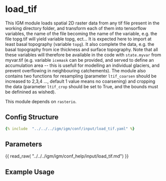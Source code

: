 # load_tif

This IGM module loads spatial 2D raster data from any tif file present in the working directory folder, and transform each of them into tensorflow variables, the name of the file becoming the name of the variable, e.g. the file topg.tif will yield variable topg, ect... It is expected here to import at least basal topography (variable `topg`). It also complete the data, e.g. the basal topography from ice thickness and surface topography. Note that all these variables will therefore be available in the code with `state.myvar` from myvar.tif (e.g. variable `icemask` can be provided, and served to define an accumulation area -- this is usefull for modelling an individual glaciers, and prevent overflowing in neighbouring catchements). The module also contains two functions for resampling (parameter `ltif_coarsen` should be increased to 2,3,4 ..., default 1 value means no coarsening) and cropping the data (parameter `ltif_crop` should be set to True, and the bounds must be definined as wished).

This module depends on `rasterio`.

## Config Structure  
~~~yaml
{% include  "../../../igm/igm/conf/input/load_tif.yaml" %}
~~~

## Parameters

{{ read_raw( "../../../igm/igm/conf_help/input/load_tif.md") }}

## Example Usage